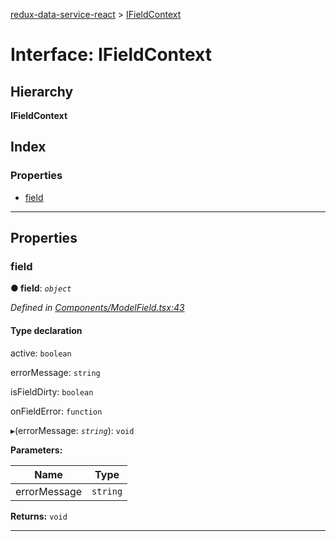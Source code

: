 [redux-data-service-react](../README.md) > [IFieldContext](../interfaces/ifieldcontext.md)

# Interface: IFieldContext

## Hierarchy

**IFieldContext**

## Index

### Properties

* [field](ifieldcontext.md#field)

---

## Properties

<a id="field"></a>

###  field

**● field**: *`object`*

*Defined in [Components/ModelField.tsx:43](https://github.com/Rediker-Software/redux-data-service-react/blob/18e2d42/src/Components/ModelField.tsx#L43)*

#### Type declaration

 active: `boolean`

 errorMessage: `string`

 isFieldDirty: `boolean`

 onFieldError: `function`

▸(errorMessage: *`string`*): `void`

**Parameters:**

| Name | Type |
| ------ | ------ |
| errorMessage | `string` |

**Returns:** `void`

___

